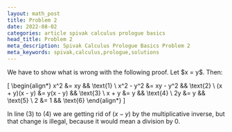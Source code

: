```yaml
---
layout: math_post
title: Problem 2
date: 2022-08-02
categories: article spivak calculus prologue basics
head_title: Problem 2
meta_description: Spivak Calculus Prologue Basics Problem 2
meta_keywords: spivak,calculus,prologue,solutions
---
```


<p>
  We have to show what is wrong with the following proof. Let $x = y$. Then:

  \[
    \begin{align*}
      x^2 &= xy && \text{1} \\
      x^2 - y^2 &= xy - y^2 && \text{2} \\
      (x + y)(x - y) &= y(x - y) && \text{3} \\
      x + y &= y && \text{4} \\
      2y &= y && \text{5} \\
      2 &= 1 && \text{6}
    \end{align*}
  \]

In line (3) to (4) we are getting rid of $(x - y)$ by the multiplicative inverse, but that change is illegal, because it would mean a division by $0$.
</p>